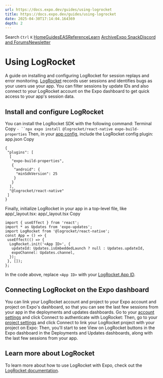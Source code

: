 ```yaml
---
url: https://docs.expo.dev/guides/using-logrocket
title: https://docs.expo.dev/guides/using-logrocket
date: 2025-04-30T17:14:04.164369
depth: 2
---
```


Search
`Ctrl` `K`
[Home](https://docs.expo.dev/)[Guides](https://docs.expo.dev/guides/overview)[EAS](https://docs.expo.dev/eas)[Reference](https://docs.expo.dev/versions/latest)[Learn](https://docs.expo.dev/tutorial/overview)
[Archive](https://docs.expo.dev/archive)[Expo Snack](https://snack.expo.dev)[Discord and Forums](https://chat.expo.dev)[Newsletter](https://expo.dev/mailing-list/signup)
# Using LogRocket
A guide on installing and configuring LogRocket for session replays and error monitoring.
[LogRocket](https://logrocket.com) records user sessions and identifies bugs as your users use your app. You can filter sessions by update IDs and also connect to your LogRocket account on the Expo dashboard to get quick access to your app's session data.
## Install and configure LogRocket
You can install the LogRocket SDK with the following command:
Terminal
Copy
`- ``npx expo install @logrocket/react-native expo-build-properties`
Then, in your [app config](https://docs.expo.dev/workflow/configuration), include the LogRocket config plugin:
app.json
Copy
```
{
 "plugins": [
  [
   "expo-build-properties",
   {
    "android": {
     "minSdkVersion": 25
    }
   }
  ],
  "@logrocket/react-native"
 ]
}

```

Finally, initialize LogRocket in your app in a top-level file, like app/_layout.tsx:
app/_layout.tsx
Copy
```
import { useEffect } from 'react';
import * as Updates from 'expo-updates';
import LogRocket from '@logrocket/react-native';
const App = () => {
 useEffect(() => {
  LogRocket.init('<App ID>', {
   updateId: Updates.isEmbeddedLaunch ? null : Updates.updateId,
   expoChannel: Updates.channel,
  });
 }, []);
};

```

In the code above, replace `<App ID>` with your [LogRocket App ID](https://app.logrocket.com/r/settings/setup).
## Connecting LogRocket on the Expo dashboard
You can link your LogRocket account and project to your Expo account and project on Expo's dashboard, so that you can see the last few sessions from your app in the deployments and updates dashboards.
Go to your [account settings](https://expo.dev/accounts/%5Baccount%5D/settings) and click Connect to authenticate with LogRocket:
Then, go to your [project settings](https://expo.dev/accounts/%5Baccount%5D/projects/%5BprojectName%5D/settings) and click Connect to link your LogRocket project with your project on Expo:
Then, you'll start to see View on LogRocket buttons in the Expo dashboard in the Deployments and Updates dashboards, along with the last few sessions from your app.
## Learn more about LogRocket
To learn more about how to use LogRocket with Expo, check out the [LogRocket documentation](https://docs.logrocket.com/reference/react-native-expo-adding-the-sdk).

